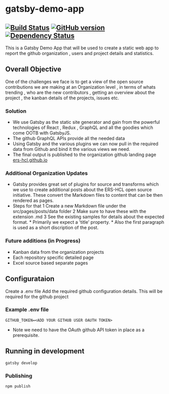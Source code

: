 # gatsby-demo-app

[![Build Status](https://travis-ci.org/ERS-HCL/gatsby-demo-app.svg?branch=master)](https://travis-ci.org/ERS-HCL/gatsby-demo-app)
[![GitHub version](https://badge.fury.io/gh/ERS-HCL%2Fgatsby-demo-app.svg)](https://badge.fury.io/gh/ERS-HCL%2Fgatsby-demo-app)
[![Dependency Status](https://david-dm.org/ERS-HCL/gatsby-demo-app.svg)](https://david-dm.org/ERS-HCL/gatsby-demo-app)
---

This is a Gatsby Demo App that will be used to create a static web app to report the github organization , users and project details and statistics.

## Overall Objective

One of the challenges we face is to get a view of the open source contributions we are making at an Organization level , in terms of whats trending , who are the new contributors , getting an overview about the project , the kanban details of the projects, issues etc.

### Solution

* We use Gatsby as the static site generator and gain from the powerful technologies of React , Redux , GraphQL and all the goodies which come OOTB with GatsbyJS.
* The github GraphQL APIs provide all the needed data
* Using Gatsby and the various plugins we can now pull in the required data from Github and bind it the various views we need. 
* The final output is published to the organization github landing page [ers-hcl.github.io](https://ers-hcl.github.io/)

### Additional Organization Updates

* Gatsby provides great set of plugins for source and transforms which we use to create additional posts about the ERS-HCL open source initiative. These convert the Markdown files to content that can be then rendered as pages.
* Steps for that
    1 Create a new Markdown file under the src/pages/posts/data folder
    2 Make sure to have these with the extension .md
    3 See the existing samples for details about the expected format. 
        * Primarily we expect a 'title' property.
        * Also the first paragraph is used as a short discription of the post.

### Future additions (in Progress)

* Kanban data from the organization projects
* Each repository specific detailed page
* Excel source based separate pages

## Configurataion

Create a .env file
Add the required github configuration details. This will be required for the github project

### Example .env file

```property
GITHUB_TOKEN=<ADD YOUR GITHUB USER OAUTH TOKEN> 
```

* Note we need to have the OAuth github API token in place as a prerequisite.

## Running in development

`gatsby develop`

### Publishing

`npm publish`